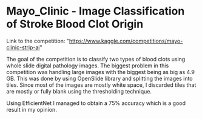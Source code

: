 # Mayo_Clinic - Image Classification of Stroke Blood Clot Origin

Link to the competition: "https://www.kaggle.com/competitions/mayo-clinic-strip-ai"

The goal of the competition is to classify two types of blood clots using whole slide digital pathology images.
The biggest problem in this competition was handling large images with the biggest being as big as 4.9 GB. This was done by using OpenSlide library and splitting the images into tiles. Since most of the images are mostly white space, I discarded tiles that are mostly or fully blank using the thresholding technique.

Using EfficientNet I managed to obtain a 75% accuracy which is a good result in my opinion.
